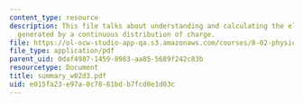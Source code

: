 ```yaml
---
content_type: resource
description: This file talks about understanding and calculating the electric field
  generated by a continuous distribution of charge.
file: https://ol-ocw-studio-app-qa.s3.amazonaws.com/courses/8-02-physics-ii-electricity-and-magnetism-spring-2007/e015fa23e97a0c7881bdb7fcd0e1d03c_summary_w02d3.pdf
file_type: application/pdf
parent_uid: 0daf4987-1459-8983-aa85-5689f242c83b
resourcetype: Document
title: summary_w02d3.pdf
uid: e015fa23-e97a-0c78-81bd-b7fcd0e1d03c
---
```

